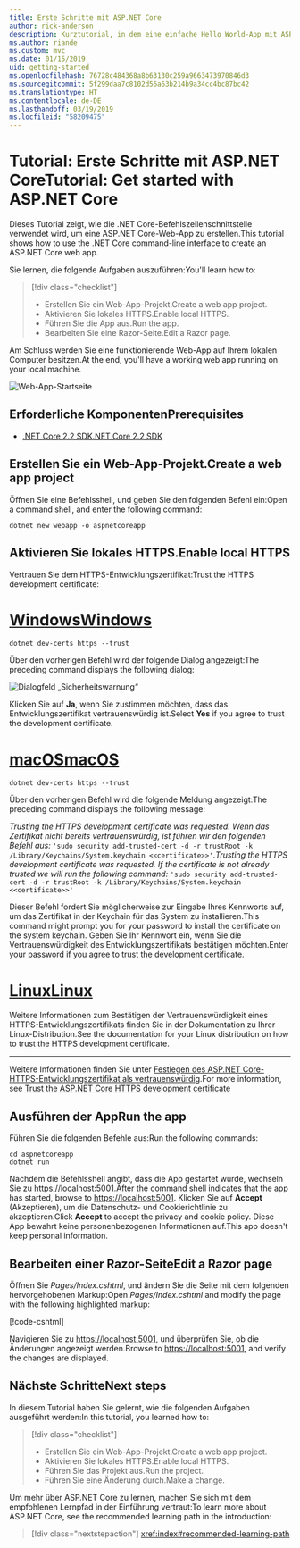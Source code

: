 ```yaml
---
title: Erste Schritte mit ASP.NET Core
author: rick-anderson
description: Kurztutorial, in dem eine einfache Hello World-App mit ASP.NET Core erstellt und ausgeführt wird.
ms.author: riande
ms.custom: mvc
ms.date: 01/15/2019
uid: getting-started
ms.openlocfilehash: 76728c484368a8b63130c259a9663473970846d3
ms.sourcegitcommit: 5f299daa7c8102d56a63b214b9a34cc4bc87bc42
ms.translationtype: HT
ms.contentlocale: de-DE
ms.lasthandoff: 03/19/2019
ms.locfileid: "58209475"
---
```

# <a name="tutorial-get-started-with-aspnet-core"></a><span data-ttu-id="68145-103">Tutorial: Erste Schritte mit ASP.NET Core</span><span class="sxs-lookup"><span data-stu-id="68145-103">Tutorial: Get started with ASP.NET Core</span></span>

<span data-ttu-id="68145-104">Dieses Tutorial zeigt, wie die .NET Core-Befehlszeilenschnittstelle verwendet wird, um eine ASP.NET Core-Web-App zu erstellen.</span><span class="sxs-lookup"><span data-stu-id="68145-104">This tutorial shows how to use the .NET Core command-line interface to create an ASP.NET Core web app.</span></span>

<span data-ttu-id="68145-105">Sie lernen, die folgende Aufgaben auszuführen:</span><span class="sxs-lookup"><span data-stu-id="68145-105">You'll learn how to:</span></span>

> [!div class="checklist"]
> * <span data-ttu-id="68145-106">Erstellen Sie ein Web-App-Projekt.</span><span class="sxs-lookup"><span data-stu-id="68145-106">Create a web app project.</span></span>
> * <span data-ttu-id="68145-107">Aktivieren Sie lokales HTTPS.</span><span class="sxs-lookup"><span data-stu-id="68145-107">Enable local HTTPS.</span></span>
> * <span data-ttu-id="68145-108">Führen Sie die App aus.</span><span class="sxs-lookup"><span data-stu-id="68145-108">Run the app.</span></span>
> * <span data-ttu-id="68145-109">Bearbeiten Sie eine Razor-Seite.</span><span class="sxs-lookup"><span data-stu-id="68145-109">Edit a Razor page.</span></span>

<span data-ttu-id="68145-110">Am Schluss werden Sie eine funktionierende Web-App auf Ihrem lokalen Computer besitzen.</span><span class="sxs-lookup"><span data-stu-id="68145-110">At the end, you'll have a working web app running on your local machine.</span></span>

![Web-App-Startseite](_static/home-page.png)

## <a name="prerequisites"></a><span data-ttu-id="68145-112">Erforderliche Komponenten</span><span class="sxs-lookup"><span data-stu-id="68145-112">Prerequisites</span></span>

* [<span data-ttu-id="68145-113">.NET Core 2.2 SDK</span><span class="sxs-lookup"><span data-stu-id="68145-113">.NET Core 2.2 SDK</span></span>](https://www.microsoft.com/net/download/all)

## <a name="create-a-web-app-project"></a><span data-ttu-id="68145-114">Erstellen Sie ein Web-App-Projekt.</span><span class="sxs-lookup"><span data-stu-id="68145-114">Create a web app project</span></span>

<span data-ttu-id="68145-115">Öffnen Sie eine Befehlsshell, und geben Sie den folgenden Befehl ein:</span><span class="sxs-lookup"><span data-stu-id="68145-115">Open a command shell, and enter the following command:</span></span>

```console
dotnet new webapp -o aspnetcoreapp
```

## <a name="enable-local-https"></a><span data-ttu-id="68145-116">Aktivieren Sie lokales HTTPS.</span><span class="sxs-lookup"><span data-stu-id="68145-116">Enable local HTTPS</span></span>

<span data-ttu-id="68145-117">Vertrauen Sie dem HTTPS-Entwicklungszertifikat:</span><span class="sxs-lookup"><span data-stu-id="68145-117">Trust the HTTPS development certificate:</span></span>

# <a name="windowstabwindows"></a>[<span data-ttu-id="68145-118">Windows</span><span class="sxs-lookup"><span data-stu-id="68145-118">Windows</span></span>](#tab/windows)

```console
dotnet dev-certs https --trust
```

<span data-ttu-id="68145-119">Über den vorherigen Befehl wird der folgende Dialog angezeigt:</span><span class="sxs-lookup"><span data-stu-id="68145-119">The preceding command displays the following dialog:</span></span>

![Dialogfeld „Sicherheitswarnung“](~/getting-started/_static/cert.png)

<span data-ttu-id="68145-121">Klicken Sie auf **Ja**, wenn Sie zustimmen möchten, dass das Entwicklungszertifikat vertrauenswürdig ist.</span><span class="sxs-lookup"><span data-stu-id="68145-121">Select **Yes** if you agree to trust the development certificate.</span></span>

# <a name="macostabmacos"></a>[<span data-ttu-id="68145-122">macOS</span><span class="sxs-lookup"><span data-stu-id="68145-122">macOS</span></span>](#tab/macos)

```console
dotnet dev-certs https --trust
```

<span data-ttu-id="68145-123">Über den vorherigen Befehl wird die folgende Meldung angezeigt:</span><span class="sxs-lookup"><span data-stu-id="68145-123">The preceding command displays the following message:</span></span>

<span data-ttu-id="68145-124">*Trusting the HTTPS development certificate was requested. Wenn das Zertifikat nicht bereits vertrauenswürdig, ist führen wir den folgenden Befehl aus:*  `'sudo security add-trusted-cert -d -r trustRoot -k /Library/Keychains/System.keychain <<certificate>>'`.</span><span class="sxs-lookup"><span data-stu-id="68145-124">*Trusting the HTTPS development certificate was requested. If the certificate is not already trusted we will run the following command:* `'sudo security add-trusted-cert -d -r trustRoot -k /Library/Keychains/System.keychain <<certificate>>'`</span></span>

<span data-ttu-id="68145-125">Dieser Befehl fordert Sie möglicherweise zur Eingabe Ihres Kennworts auf, um das Zertifikat in der Keychain für das System zu installieren.</span><span class="sxs-lookup"><span data-stu-id="68145-125">This command might prompt you for your password to install the certificate on the system keychain.</span></span> <span data-ttu-id="68145-126">Geben Sie Ihr Kennwort ein, wenn Sie die Vertrauenswürdigkeit des Entwicklungszertifikats bestätigen möchten.</span><span class="sxs-lookup"><span data-stu-id="68145-126">Enter your password if you agree to trust the development certificate.</span></span>

# <a name="linuxtablinux"></a>[<span data-ttu-id="68145-127">Linux</span><span class="sxs-lookup"><span data-stu-id="68145-127">Linux</span></span>](#tab/linux)

<span data-ttu-id="68145-128">Weitere Informationen zum Bestätigen der Vertrauenswürdigkeit eines HTTPS-Entwicklungszertifikats finden Sie in der Dokumentation zu Ihrer Linux-Distribution.</span><span class="sxs-lookup"><span data-stu-id="68145-128">See the documentation for your Linux distribution on how to trust the HTTPS development certificate.</span></span>

---

<span data-ttu-id="68145-129">Weitere Informationen finden Sie unter [Festlegen des ASP.NET Core-HTTPS-Entwicklungszertifikat als vertrauenswürdig](xref:security/enforcing-ssl#trust-the-aspnet-core-https-development-certificate-on-windows-and-macos).</span><span class="sxs-lookup"><span data-stu-id="68145-129">For more information, see [Trust the ASP.NET Core HTTPS development certificate](xref:security/enforcing-ssl#trust-the-aspnet-core-https-development-certificate-on-windows-and-macos)</span></span>

## <a name="run-the-app"></a><span data-ttu-id="68145-130">Ausführen der App</span><span class="sxs-lookup"><span data-stu-id="68145-130">Run the app</span></span>

<span data-ttu-id="68145-131">Führen Sie die folgenden Befehle aus:</span><span class="sxs-lookup"><span data-stu-id="68145-131">Run the following commands:</span></span>

```console
cd aspnetcoreapp
dotnet run
```

<span data-ttu-id="68145-132">Nachdem die Befehlsshell angibt, dass die App gestartet wurde, wechseln Sie zu [https://localhost:5001](https://localhost:5001).</span><span class="sxs-lookup"><span data-stu-id="68145-132">After the command shell indicates that the app has started, browse to [https://localhost:5001](https://localhost:5001).</span></span> <span data-ttu-id="68145-133">Klicken Sie auf **Accept** (Akzeptieren), um die Datenschutz- und Cookierichtlinie zu akzeptieren.</span><span class="sxs-lookup"><span data-stu-id="68145-133">Click **Accept** to accept the privacy and cookie policy.</span></span> <span data-ttu-id="68145-134">Diese App bewahrt keine personenbezogenen Informationen auf.</span><span class="sxs-lookup"><span data-stu-id="68145-134">This app doesn't keep personal information.</span></span>

## <a name="edit-a-razor-page"></a><span data-ttu-id="68145-135">Bearbeiten einer Razor-Seite</span><span class="sxs-lookup"><span data-stu-id="68145-135">Edit a Razor page</span></span>

<span data-ttu-id="68145-136">Öffnen Sie *Pages/Index.cshtml*, und ändern Sie die Seite mit dem folgenden hervorgehobenen Markup:</span><span class="sxs-lookup"><span data-stu-id="68145-136">Open *Pages/Index.cshtml* and modify the page with the following highlighted markup:</span></span>

[!code-cshtml[](sample/index.cshtml?highlight=9)]

<span data-ttu-id="68145-137">Navigieren Sie zu [https://localhost:5001](https://localhost:5001), und überprüfen Sie, ob die Änderungen angezeigt werden.</span><span class="sxs-lookup"><span data-stu-id="68145-137">Browse to [https://localhost:5001](https://localhost:5001), and verify the changes are displayed.</span></span>

## <a name="next-steps"></a><span data-ttu-id="68145-138">Nächste Schritte</span><span class="sxs-lookup"><span data-stu-id="68145-138">Next steps</span></span>

<span data-ttu-id="68145-139">In diesem Tutorial haben Sie gelernt, wie die folgenden Aufgaben ausgeführt werden:</span><span class="sxs-lookup"><span data-stu-id="68145-139">In this tutorial, you learned how to:</span></span>

> [!div class="checklist"]
> * <span data-ttu-id="68145-140">Erstellen Sie ein Web-App-Projekt.</span><span class="sxs-lookup"><span data-stu-id="68145-140">Create a web app project.</span></span>
> * <span data-ttu-id="68145-141">Aktivieren Sie lokales HTTPS.</span><span class="sxs-lookup"><span data-stu-id="68145-141">Enable local HTTPS.</span></span>
> * <span data-ttu-id="68145-142">Führen Sie das Projekt aus.</span><span class="sxs-lookup"><span data-stu-id="68145-142">Run the project.</span></span>
> * <span data-ttu-id="68145-143">Führen Sie eine Änderung durch.</span><span class="sxs-lookup"><span data-stu-id="68145-143">Make a change.</span></span>

<span data-ttu-id="68145-144">Um mehr über ASP.NET Core zu lernen, machen Sie sich mit dem empfohlenen Lernpfad in der Einführung vertraut:</span><span class="sxs-lookup"><span data-stu-id="68145-144">To learn more about ASP.NET Core, see the recommended learning path in the introduction:</span></span>

> [!div class="nextstepaction"]
> <xref:index#recommended-learning-path>
